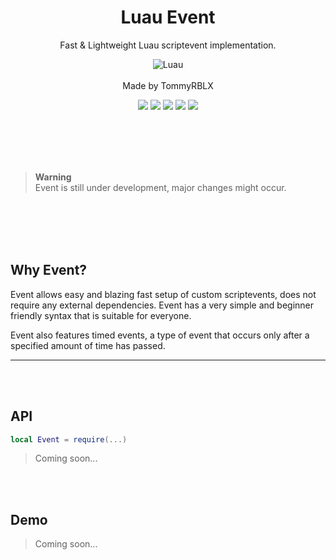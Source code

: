 <div align="center">
	<h1>Luau Event</h1>
	<p>Fast & Lightweight Luau scriptevent implementation.</p>
  
  ![Luau](https://img.shields.io/badge/Lua-2C2D72?style=for-the-badge&logo=lua&logoColor=white)
  <br><br>
  Made by TommyRBLX
  
  <img src="https://img.shields.io/github/forks/TommyLuau/event?style=for-the-badge">

  <img src="https://img.shields.io/github/stars/TommyLuau/event?style=for-the-badge">

  <img src="https://img.shields.io/github/issues/TommyLuau/event?style=for-the-badge">

  <img src="https://img.shields.io/github/issues-pr/TommyLuau/event?style=for-the-badge">

  <img src="https://img.shields.io/github/license/TommyLuau/event?style=for-the-badge">
</div>

<br><br><br><br>

> **Warning** <br>
> Event is still under development, major changes might occur.

<br><br><br><br>

## Why Event?

Event allows easy and blazing fast setup of custom scriptevents, does not require any external dependencies. Event has a very simple and beginner friendly syntax that is suitable for everyone. 

Event also features timed events, a type of event that occurs only after a specified amount of time has passed.

---

<br><br>

## API

```lua
local Event = require(...)
```

> Coming soon...

<br><br>

## Demo


> Coming soon...


